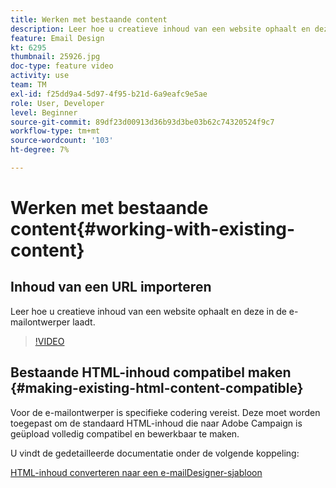 ```yaml
---
title: Werken met bestaande content
description: Leer hoe u creatieve inhoud van een website ophaalt en deze in de e-mailontwerper laadt.
feature: Email Design
kt: 6295
thumbnail: 25926.jpg
doc-type: feature video
activity: use
team: TM
exl-id: f25dd9a4-5d97-4f95-b21d-6a9eafc9e5ae
role: User, Developer
level: Beginner
source-git-commit: 89df23d00913d36b93d3be03b62c74320524f9c7
workflow-type: tm+mt
source-wordcount: '103'
ht-degree: 7%

---
```


# Werken met bestaande content{#working-with-existing-content}

## Inhoud van een URL importeren

Leer hoe u creatieve inhoud van een website ophaalt en deze in de e-mailontwerper laadt.

>[!VIDEO](https://video.tv.adobe.com/v/25926?quality=12&learn=on)

## Bestaande HTML-inhoud compatibel maken {#making-existing-html-content-compatible}

Voor de e-mailontwerper is specifieke codering vereist. Deze moet worden toegepast om de standaard HTML-inhoud die naar Adobe Campaign is geüpload volledig compatibel en bewerkbaar te maken.

U vindt de gedetailleerde documentatie onder de volgende koppeling:

[HTML-inhoud converteren naar een e-mailDesigner-sjabloon](https://experienceleague.adobe.com/docs/campaign-standard/using/designing-content/building-email-content/using-existing-content.html?lang=en)
